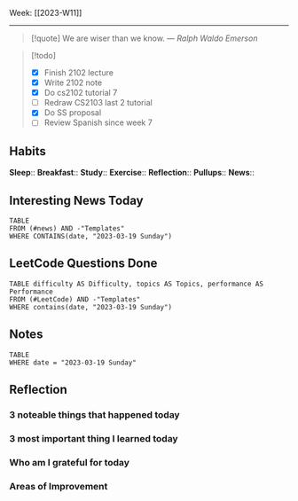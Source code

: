Week: [[2023-W11]]
- - -
>[!quote]
> We are wiser than we know.
> — <cite>Ralph Waldo Emerson</cite>

>[!todo]
>- [x] Finish 2102 lecture
>- [x] Write 2102 note
>- [x] Do cs2102 tutorial 7
>- [ ] Redraw CS2103 last 2 tutorial
>- [x] Do SS proposal
>- [ ] Review Spanish since week 7


## Habits

**Sleep**::
**Breakfast**::
**Study**:: 
**Exercise**:: 
**Reflection**:: 
**Pullups**::
**News**::

## Interesting News Today

```dataview
TABLE 
FROM (#news) AND -"Templates"
WHERE CONTAINS(date, "2023-03-19 Sunday") 
```

## LeetCode Questions Done

```dataview
TABLE difficulty AS Difficulty, topics AS Topics, performance AS Performance
FROM (#LeetCode) AND -"Templates"
WHERE contains(date, "2023-03-19 Sunday") 
```

## Notes

```dataview
TABLE
WHERE date = "2023-03-19 Sunday"
```

## Reflection

### 3 noteable things that happened today

### 3 most important thing I learned today

### Who am I grateful for today

### Areas of Improvement